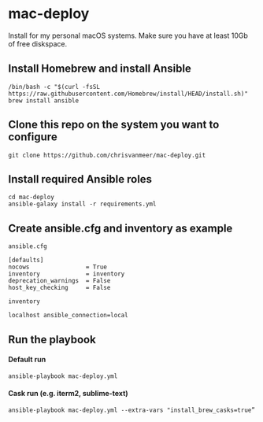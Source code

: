 # mac-deploy

Install for my personal macOS systems.
Make sure you have at least 10Gb of free diskspace.

## Install Homebrew and install Ansible

```
/bin/bash -c "$(curl -fsSL https://raw.githubusercontent.com/Homebrew/install/HEAD/install.sh)"
brew install ansible
```

## Clone this repo on the system you want to configure

```
git clone https://github.com/chrisvanmeer/mac-deploy.git
```

## Install required Ansible roles

```
cd mac-deploy
ansible-galaxy install -r requirements.yml
```

## Create ansible.cfg and inventory as example

`ansible.cfg`

```
[defaults]
nocows                = True
inventory             = inventory
deprecation_warnings  = False
host_key_checking     = False
```

`inventory`

```
localhost ansible_connection=local
```

## Run the playbook

#### Default run

```
ansible-playbook mac-deploy.yml
```

#### Cask run (e.g. iterm2, sublime-text)

```
ansible-playbook mac-deploy.yml --extra-vars "install_brew_casks=true”
```
